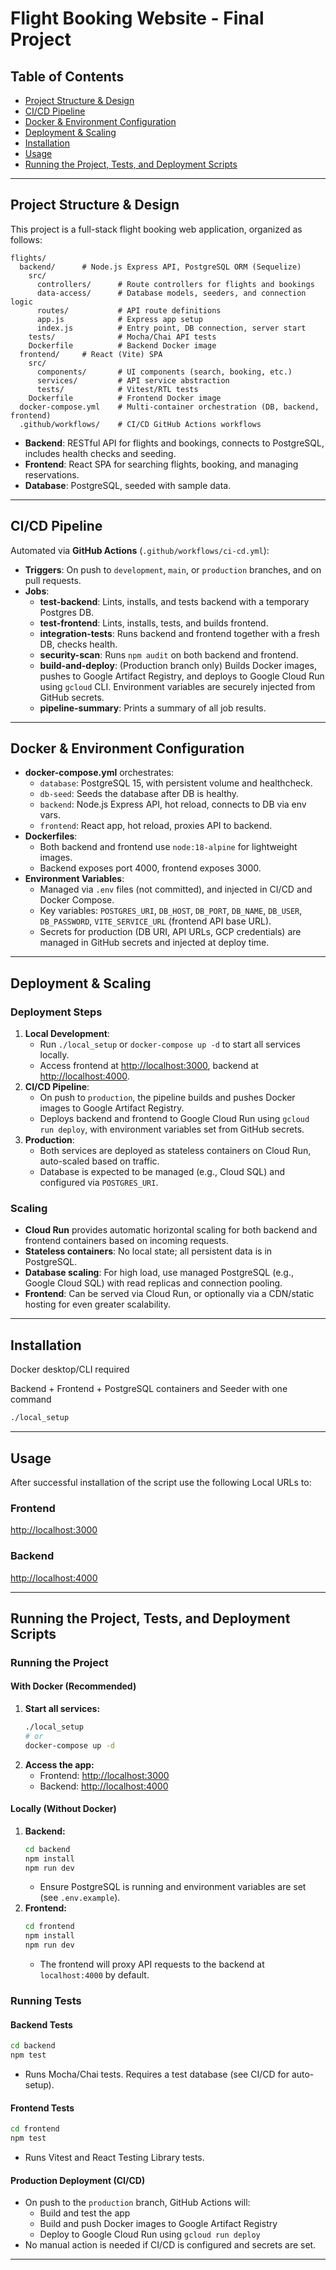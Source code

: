 # Flight Booking Website - Final Project

## Table of Contents

- [Project Structure & Design](#project-structure--design)
- [CI/CD Pipeline](#cicd-pipeline)
- [Docker & Environment Configuration](#docker--environment-configuration)
- [Deployment & Scaling](#deployment--scaling)
- [Installation](#installation)
- [Usage](#usage)
- [Running the Project, Tests, and Deployment Scripts](#running-the-project-tests-and-deployment-scripts)

---

## Project Structure & Design

This project is a full-stack flight booking web application, organized as follows:

```
flights/
  backend/      # Node.js Express API, PostgreSQL ORM (Sequelize)
    src/
      controllers/      # Route controllers for flights and bookings
      data-access/      # Database models, seeders, and connection logic
      routes/           # API route definitions
      app.js            # Express app setup
      index.js          # Entry point, DB connection, server start
    tests/              # Mocha/Chai API tests
    Dockerfile          # Backend Docker image
  frontend/     # React (Vite) SPA
    src/
      components/       # UI components (search, booking, etc.)
      services/         # API service abstraction
      tests/            # Vitest/RTL tests
    Dockerfile          # Frontend Docker image
  docker-compose.yml    # Multi-container orchestration (DB, backend, frontend)
  .github/workflows/    # CI/CD GitHub Actions workflows
```

- **Backend**: RESTful API for flights and bookings, connects to PostgreSQL, includes health checks and seeding.
- **Frontend**: React SPA for searching flights, booking, and managing reservations.
- **Database**: PostgreSQL, seeded with sample data.

---

## CI/CD Pipeline

Automated via **GitHub Actions** (`.github/workflows/ci-cd.yml`):

- **Triggers**: On push to `development`, `main`, or `production` branches, and on pull requests.
- **Jobs**:
  - **test-backend**: Lints, installs, and tests backend with a temporary Postgres DB.
  - **test-frontend**: Lints, installs, tests, and builds frontend.
  - **integration-tests**: Runs backend and frontend together with a fresh DB, checks health.
  - **security-scan**: Runs `npm audit` on both backend and frontend.
  - **build-and-deploy**: (Production branch only) Builds Docker images, pushes to Google Artifact Registry, and deploys to Google Cloud Run using `gcloud` CLI. Environment variables are securely injected from GitHub secrets.
  - **pipeline-summary**: Prints a summary of all job results.

---

## Docker & Environment Configuration

- **docker-compose.yml** orchestrates:
  - `database`: PostgreSQL 15, with persistent volume and healthcheck.
  - `db-seed`: Seeds the database after DB is healthy.
  - `backend`: Node.js Express API, hot reload, connects to DB via env vars.
  - `frontend`: React app, hot reload, proxies API to backend.
- **Dockerfiles**:
  - Both backend and frontend use `node:18-alpine` for lightweight images.
  - Backend exposes port 4000, frontend exposes 3000.
- **Environment Variables**:
  - Managed via `.env` files (not committed), and injected in CI/CD and Docker Compose.
  - Key variables: `POSTGRES_URI`, `DB_HOST`, `DB_PORT`, `DB_NAME`, `DB_USER`, `DB_PASSWORD`, `VITE_SERVICE_URL` (frontend API base URL).
  - Secrets for production (DB URI, API URLs, GCP credentials) are managed in GitHub secrets and injected at deploy time.

---

## Deployment & Scaling

### Deployment Steps

1. **Local Development**:
   - Run `./local_setup` or `docker-compose up -d` to start all services locally.
   - Access frontend at [http://localhost:3000](http://localhost:3000/), backend at [http://localhost:4000](http://localhost:4000/).
2. **CI/CD Pipeline**:
   - On push to `production`, the pipeline builds and pushes Docker images to Google Artifact Registry.
   - Deploys backend and frontend to Google Cloud Run using `gcloud run deploy`, with environment variables set from GitHub secrets.
3. **Production**:
   - Both services are deployed as stateless containers on Cloud Run, auto-scaled based on traffic.
   - Database is expected to be managed (e.g., Cloud SQL) and configured via `POSTGRES_URI`.

### Scaling

- **Cloud Run** provides automatic horizontal scaling for both backend and frontend containers based on incoming requests.
- **Stateless containers**: No local state; all persistent data is in PostgreSQL.
- **Database scaling**: For high load, use managed PostgreSQL (e.g., Google Cloud SQL) with read replicas and connection pooling.
- **Frontend**: Can be served via Cloud Run, or optionally via a CDN/static hosting for even greater scalability.

---

## Installation

Docker desktop/CLI required

Backend + Frontend + PostgreSQL containers and Seeder with one command

```bash
./local_setup
```

---

## Usage

After successful installation of the script use the following Local URLs to:

### Frontend

[http://localhost:3000](http://localhost:3000/)

### Backend

[http://localhost:4000](http://localhost:4000/)

---

## Running the Project, Tests, and Deployment Scripts

### Running the Project

#### With Docker (Recommended)

1. **Start all services:**
   ```bash
   ./local_setup
   # or
   docker-compose up -d
   ```
2. **Access the app:**
   - Frontend: [http://localhost:3000](http://localhost:3000/)
   - Backend: [http://localhost:4000](http://localhost:4000/)

#### Locally (Without Docker)

1. **Backend:**
   ```bash
   cd backend
   npm install
   npm run dev
   ```
   - Ensure PostgreSQL is running and environment variables are set (see `.env.example`).
2. **Frontend:**
   ```bash
   cd frontend
   npm install
   npm run dev
   ```
   - The frontend will proxy API requests to the backend at `localhost:4000` by default.

### Running Tests

#### Backend Tests

```bash
cd backend
npm test
```

- Runs Mocha/Chai tests. Requires a test database (see CI/CD for auto-setup).

#### Frontend Tests

```bash
cd frontend
npm test
```

- Runs Vitest and React Testing Library tests.

#### Production Deployment (CI/CD)

- On push to the `production` branch, GitHub Actions will:
  - Build and test the app
  - Build and push Docker images to Google Artifact Registry
  - Deploy to Google Cloud Run using `gcloud run deploy`
- No manual action is needed if CI/CD is configured and secrets are set.

---
